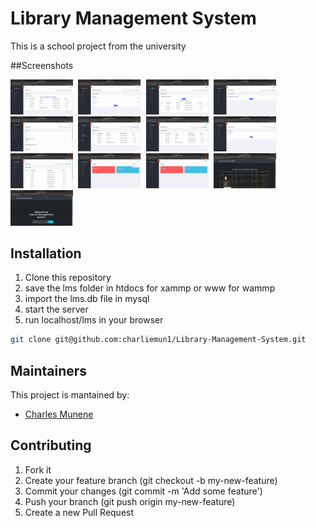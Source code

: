 # Library Management System
This is a school project from the university

##Screenshots
<p float="left">
  <kbd>
  <img src="https://github.com/charliemun1/Library-Management-System/blob/main/Screenshots/Screenshot from 2021-01-21 17-31-07.png" width="100" />
  </kbd>
    <kbd>
  <img src="https://github.com/charliemun1/Library-Management-System/blob/main/Screenshots/Screenshot from 2021-01-21 17-30-30.png" width="100" />
  </kbd>
    <kbd>
  <img src="https://github.com/charliemun1/Library-Management-System/blob/main/Screenshots/Screenshot from 2021-01-21 17-30-25.png" width="100" />
  </kbd>
    <kbd>
  <img src="https://github.com/charliemun1/Library-Management-System/blob/main/Screenshots/Screenshot from 2021-01-21 17-30-13.png" width="100" />
  </kbd>
    <kbd>
  <img src="https://github.com/charliemun1/Library-Management-System/blob/main/Screenshots/Screenshot from 2021-01-21 17-30-10.png" width="100" />
  </kbd>
    <kbd>
  <img src="https://github.com/charliemun1/Library-Management-System/blob/main/Screenshots/Screenshot from 2021-01-21 17-30-07.png" width="100" />
  </kbd>
    <kbd>
  <img src="https://github.com/charliemun1/Library-Management-System/blob/main/Screenshots/Screenshot from 2021-01-21 17-30-03.png" width="100" />
  </kbd>
    <kbd>
  <img src="https://github.com/charliemun1/Library-Management-System/blob/main/Screenshots/Screenshot from 2021-01-21 17-29-58.png" width="100" />
  </kbd>
    <kbd>
  <img src="https://github.com/charliemun1/Library-Management-System/blob/main/Screenshots/Screenshot from 2021-01-21 17-29-53.png" width="100" />
  </kbd>
    <kbd>
  <img src="https://github.com/charliemun1/Library-Management-System/blob/main/Screenshots/Screenshot from 2021-01-21 17-29-43.png" width="100" />
  </kbd>
    <kbd>
  <img src="https://github.com/charliemun1/Library-Management-System/blob/main/Screenshots/Screenshot from 2021-01-21 17-29-37.png" width="100" />
  </kbd>
    <kbd>
  <img src="https://github.com/charliemun1/Library-Management-System/blob/main/Screenshots/Screenshot from 2021-01-21 17-29-33.png" width="100" />
  </kbd>
    <kbd>
  <img src="https://github.com/charliemun1/Library-Management-System/blob/main/Screenshots/Screenshot from 2021-01-21 17-29-10.png" width="100" />
  </kbd>
</p>

## Installation
1. Clone this repository
2. save the lms folder in htdocs for xammp or www for wammp
3. import the lms.db file in mysql
4. start the server
5. run localhost/lms in your browser
```bash
git clone git@github.com:charliemun1/Library-Management-System.git
```

## Maintainers
This project is mantained by:
* [Charles Munene](https://github.com/charliemun1/)


## Contributing

1. Fork it
2. Create your feature branch (git checkout -b my-new-feature)
3. Commit your changes (git commit -m 'Add some feature')
5. Push your branch (git push origin my-new-feature)
6. Create a new Pull Request
